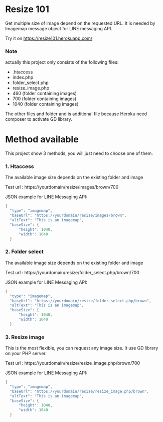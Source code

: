 # Resize 101

Get multiple size of image depend on the requested URL.
It is needed by Imagemap message object for LINE messaging API.

Try it on https://resize101.herokuapp.com/

### Note
actually this project only consists of the following files:
- .htaccess
- index.php
- folder_select.php
- resize_image.php
- 460 (folder containing images)
- 700 (folder containing images)
- 1040 (folder containing images)

The other files and folder and is additional file because Heroku need composer to activate GD library.

# Method available
This project show 3 methods, you will just need to choose one of them.

### 1. Htaccess
The available image size depends on the existing folder and image

Test url : https://yourdomain/resize/images/brown/700

JSON example for LINE Messaging API:
```java
{
  "type": "imagemap",
  "baseUrl": "https://yourdomain/resize/images/brown",
  "altText": "This is an imagemap",
  "baseSize": {
      "height": 1040,
      "width": 1040
  }
```
### 2. Folder select
The available image size depends on the existing folder and image

Test url : https://yourdomain/resize/folder_select.php/brown/700

JSON example for LINE Messaging API:
```java
{
  "type": "imagemap",
  "baseUrl": "https://yourdomain/resize/folder_select.php/brown",
  "altText": "This is an imagemap",
  "baseSize": {
      "height": 1040,
      "width": 1040
  }
```

### 3. Resize image
This is the most flexible, you can request any image size.
It use GD library on your PHP server.

Test url : https://yourdomain/resize/resize_image.php/brown/700

JSON example for LINE Messaging API:
```java
{
  "type": "imagemap",
  "baseUrl": "https://yourdomain/resize/resize_image.php/brown",
  "altText": "This is an imagemap",
  "baseSize": {
      "height": 1040,
      "width": 1040
  }
```
